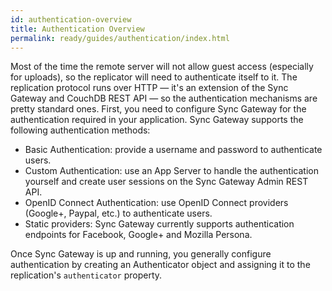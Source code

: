 ```yaml
---
id: authentication-overview
title: Authentication Overview
permalink: ready/guides/authentication/index.html
---
```


Most of the time the remote server will not allow guest access (especially for uploads), so the replicator will need to authenticate itself to it. The replication protocol runs over HTTP — it's an extension of the Sync Gateway and CouchDB REST API — so the authentication mechanisms are pretty standard ones. First, you need to configure Sync Gateway for the authentication required in your application. Sync Gateway supports the following authentication methods:

- Basic Authentication: provide a username and password to authenticate users.
- Custom Authentication: use an App Server to handle the authentication yourself and create user sessions on the Sync Gateway Admin REST API.
- OpenID Connect Authentication: use OpenID Connect providers (Google+, Paypal, etc.) to authenticate users.
- Static providers: Sync Gateway currently supports authentication endpoints for Facebook, Google+ and Mozilla Persona.

Once Sync Gateway is up and running, you generally configure authentication by creating an Authenticator object and assigning it to the replication's `authenticator` property.